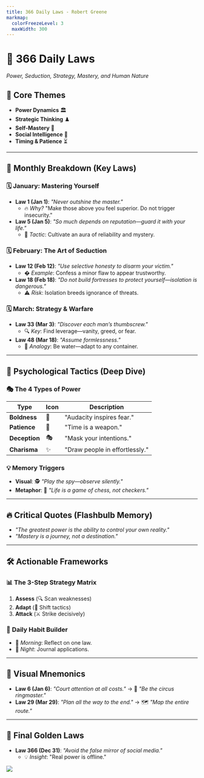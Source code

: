 ```yaml
---
title: 366 Daily Laws - Robert Greene
markmap:
  colorFreezeLevel: 3
  maxWidth: 300
---
```


# 📖 **366 Daily Laws**  
*Power, Seduction, Strategy, Mastery, and Human Nature*  

## 🌟 **Core Themes**  
- **Power Dynamics** 🏛️  
- **Strategic Thinking** ♟️  
- **Self-Mastery** 🧘  
- **Social Intelligence** 🤝  
- **Timing & Patience** ⏳  

---

## 📅 **Monthly Breakdown (Key Laws)**  

### 🗓️ **January: Mastering Yourself**  
- **Law 1 (Jan 1)**: *"Never outshine the master."*  
  - 🔥 *Why?* "Make those above you feel superior. Do not trigger insecurity."  
- **Law 5 (Jan 5)**: *"So much depends on reputation—guard it with your life."*  
  - 📌 *Tactic*: Cultivate an aura of reliability and mystery.  

### 🗓️ **February: The Art of Seduction**  
- **Law 12 (Feb 12)**: *"Use selective honesty to disarm your victim."*  
  - � *Example*: Confess a minor flaw to appear trustworthy.  
- **Law 18 (Feb 18)**: *"Do not build fortresses to protect yourself—isolation is dangerous."*  
  - ⚠️ *Risk*: Isolation breeds ignorance of threats.  

### 🗓️ **March: Strategy & Warfare**  
- **Law 33 (Mar 3)**: *"Discover each man’s thumbscrew."*  
  - 🔍 *Key*: Find leverage—vanity, greed, or fear.  
- **Law 48 (Mar 18)**: *"Assume formlessness."*  
  - 🌊 *Analogy*: Be water—adapt to any container.  

---

## 🧠 **Psychological Tactics (Deep Dive)**  

### 🎭 **The 4 Types of Power**  
| Type          | Icon | Description                  |  
|---------------|------|------------------------------|  
| **Boldness**  | 🦁   | "Audacity inspires fear."    |  
| **Patience**  | 🐢   | "Time is a weapon."          |  
| **Deception** | 🎭   | "Mask your intentions."      |  
| **Charisma**  | ✨   | "Draw people in effortlessly." |  

### 💡 **Memory Triggers**  
- **Visual**: 🕵️ *"Play the spy—observe silently."*  
- **Metaphor**: 🧩 *"Life is a game of chess, not checkers."*  

---

## 🔥 **Critical Quotes (Flashbulb Memory)**  
- *"The greatest power is the ability to control your own reality."*  
- *"Mastery is a journey, not a destination."*  

---

## 🛠️ **Actionable Frameworks**  

### 📊 **The 3-Step Strategy Matrix**  
1. **Assess** (🔍 Scan weaknesses)  
2. **Adapt** (🔄 Shift tactics)  
3. **Attack** (⚔️ Strike decisively)  

### 🌱 **Daily Habit Builder**  
- 🌅 *Morning*: Reflect on one law.  
- 🌃 *Night*: Journal applications.  

---

## 🧩 **Visual Mnemonics**  
- **Law 6 (Jan 6)**: *"Court attention at all costs."* → 🎪 *"Be the circus ringmaster."*  
- **Law 29 (Mar 29)**: *"Plan all the way to the end."* → 🗺️ *"Map the entire route."*  

---

## 📌 **Final Golden Laws**  
- **Law 366 (Dec 31)**: *"Avoid the false mirror of social media."*  
  - 💡 *Insight*: "Real power is offline."  

![](https://images-na.ssl-images-amazon.com/images/I/41yafGMO+rL._SX331_BO1,204,203,200_.jpg)